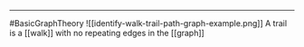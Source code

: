 -----
#BasicGraphTheory 
![[identify-walk-trail-path-graph-example.png]]
A trail is a [[walk]] with no repeating edges in the [[graph]]
